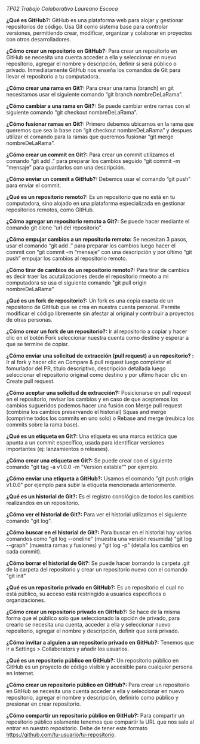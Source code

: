 *TP02 Trabajo Colaborativo Laureano Escoca*

**¿Qué es GitHub?:** GitHub es una plataforma web para alojar y gestionar repositorios de código. Usa Git como sistema base para controlar versiones, permitiendo crear, modificar, organizar y colaborar en proyectos con otros desarrolladores.

**¿Cómo crear un repositorio en GitHub?:** Para crear un repositorio en GitHub se necesita una cuenta acceder a ella y seleccionar en nuevo repositorio, agregar el nombre y descripción, definir si será público o privado. Inmediatamente GitHub nos enseña los comandos de Git para llevar el repositorio a tu computadora.

**¿Cómo crear una rama en Git?:** Para crear una rama (branch) en git necesitamos usar el siguiente comando “git branch nombreDeLaRama”.

**¿Cómo cambiar a una rama en Git?:** Se puede cambiar entre ramas con el siguiente comando “git checkout nombreDeLaRama”.

**¿Cómo fusionar ramas en Git?:** Primero debemos ubicarnos en la rama que queremos que sea la base con “git checkout nombreDeLaRama” y despues utilizar el comando para la ramas que queremos fusionar “git merge nombreDeLaRama”.

**¿Cómo crear un commit en Git?:** Para crear un commit utilizamos el comando “git add .” para preparar los cambios seguido “git commit -m “mensaje” para guardarlos con una descripción.

**¿Cómo enviar un commit a GitHub?:** Debemos usar el comando “git push” para enviar el commit.

**¿Qué es un repositorio remoto?:** Es un repositorio que no está en tu computadora, sino alojado en una plataforma especializada en gestionar repositorios remotos, como GitHub.

**¿Cómo agregar un repositorio remoto a Git?:** Se puede hacer mediante el comando
git clone “url del repositorio”.

**¿Cómo empujar cambios a un repositorio remoto:** Se necesitan 3 pasos, usar el comando “git add .” para preparar los cambios luego hacer el commit con “git commit -m “mensaje” con una descripción y por último “git push” empujar los cambios al repositorio remoto.

**¿Cómo tirar de cambios de un repositorio remoto?:** Para tirar de cambios es decir traer las acutalizaciones desde el repositorio rmeoto a mi computadora se usa el siguiente comando "git pull origin nombreDeLaRama"

**¿Qué es un fork de repositorio?:** Un fork es una copia exacta de un repositorio de GitHub que se crea en nuestra cuenta personal. Permite modificar el código libremente sin afectar al original y contribuir a proyectos de otras personas.

**¿Cómo crear un fork de un repositorio?:** Ir al repositorio a copiar y hacer clic en el botón Fork seleccionar nuestra cuenta como destino y esperar a que se termine de copiar.

**¿Cómo enviar una solicitud de extracción (pull request) a un repositorio? :** Ir al fork y hacer clic en Compare & pull request luego completar el fomurlador del PR, titulo descriptivo, descripción detallada luego seleccionar el repositorio original como destino y por ultimo hacer clic en Create pull request.

**¿Cómo aceptar una solicitud de extracción?:** Posicionarse en pull request en el repositorio, revisar los cambios y en caso de que aceptemos los cambios sugueridos podemos hacer una fusión con Merge pull request (combina los cambios preservando el historial) Squas and merge (comprime todos los commits en uno solo) o Rebase and merge (reubica los commits sobre la rama base).

**¿Qué es un etiqueta en Git?:** Una etiqueta es una marca estática que apunta a un commit específico, usada para identificar versiones importantes (ej: lanzamientos o releases).

**¿Cómo crear una etiqueta en Git?:** Se puede crear con el siguiente comando "git tag -a v1.0.0 -m "Version estable"" por ejemplo.

**¿Cómo enviar una etiqueta a GitHub?:** Usamos el comando "git push origin v1.0.0" por ejemplo para subir la etiqueta mencionada anteriormente.

**¿Qué es un historial de Git?:** Es el registro conológico de todos los cambios realizandos en un repositorio.

**¿Cómo ver el historial de Git?:** Para ver el historial utilizamos el siguiente comando "git log".

**¿Cómo buscar en el historial de Git?:** Para buscar en el historial hay varios comandos como "git log --oneline" (muestra una versión resumida) "git log --graph" (muestra ramas y fusiones) y "git log -p" (detalla los cambios en cada commit).

**¿Cómo borrar el historial de Git?:** Se puede hacer borrando la carpeta .git de la carpeta del repositorio y crear un repositorio nuevo con el comando "git init"

**¿Qué es un repositorio privado en GitHub?:** Es un repositorio el cual no está público, su acceso está restringido a usuarios específicos o organizaciones.

**¿Cómo crear un repositorio privado en GitHub?:** Se hace de la misma forma que el público solo que seleccionado la opción de privado, para crearlo se necesita una cuenta, acceder a ella y seleccionar nuevo repositorio, agregar el nombre y descripción, definir que será privado.

**¿Cómo invitar a alguien a un repositorio privado en GitHub?:** Tenemos que ir a Settings > Collaborators y añadir los usuarios.

**¿Qué es un repositorio público en GitHub?:** Un repositorio público en GitHub es un proyecto de código visible y accesible para cualquier persona en Internet. 

**¿Cómo crear un repositorio público en GitHub?:** Para crear un repositorio en GitHub se necesita una cuenta acceder a ella y seleccionar en nuevo repositorio, agregar el nombre y descripción, definirlo como público y presionar en crear repositorio.

**¿Cómo compartir un repositorio público en GitHub?:** Para compartir un repositorio público solamente tenemos que compartir la URL que nos sale al entrar en nuestro repositorio. Debe de tener este formato https://github.com/tu-usuario/tu-repositorio.